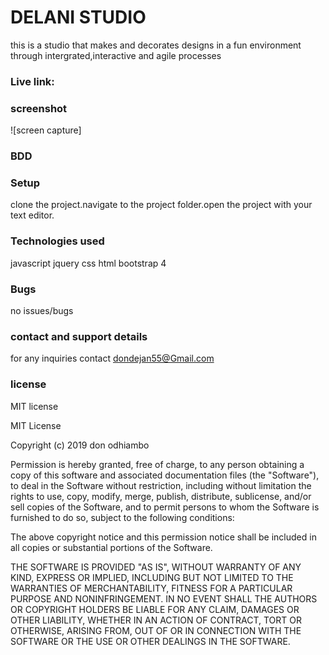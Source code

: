 # DELANI STUDIO
this is a studio that makes and decorates designs in a fun environment through intergrated,interactive and agile processes
### Live link: 
### screenshot
![screen capture]
### BDD



### Setup
clone the project.navigate to the project folder.open the project with your text editor.
### Technologies used
javascript
jquery
css
html
bootstrap 4
### Bugs
no issues/bugs
### contact and support details
for any inquiries contact dondejan55@Gmail.com
### license
MIT license

MIT License

Copyright (c) 2019 don odhiambo

Permission is hereby granted, free of charge, to any person obtaining a copy
of this software and associated documentation files (the "Software"), to deal
in the Software without restriction, including without limitation the rights
to use, copy, modify, merge, publish, distribute, sublicense, and/or sell
copies of the Software, and to permit persons to whom the Software is
furnished to do so, subject to the following conditions:

The above copyright notice and this permission notice shall be included in all
copies or substantial portions of the Software.

THE SOFTWARE IS PROVIDED "AS IS", WITHOUT WARRANTY OF ANY KIND, EXPRESS OR
IMPLIED, INCLUDING BUT NOT LIMITED TO THE WARRANTIES OF MERCHANTABILITY,
FITNESS FOR A PARTICULAR PURPOSE AND NONINFRINGEMENT. IN NO EVENT SHALL THE
AUTHORS OR COPYRIGHT HOLDERS BE LIABLE FOR ANY CLAIM, DAMAGES OR OTHER
LIABILITY, WHETHER IN AN ACTION OF CONTRACT, TORT OR OTHERWISE, ARISING FROM,
OUT OF OR IN CONNECTION WITH THE SOFTWARE OR THE USE OR OTHER DEALINGS IN THE
SOFTWARE.
